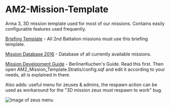 # AM2-Mission-Template
Arma 3, 3D mission template used for most of our missions. Contains easily configurable features used frequently.

[Briefing Template](https://drive.google.com/open?id=0B_bsDQSTP0GtZEpOYXMtNG5tcjA) - All 2nd Battalion missions must use this briefing template.

[Mission Database 2016](https://docs.google.com/spreadsheets/d/1H8duSD6dl7lHt-HukU3ASKVdEc9Gj43_RBrXXP48K-E/edit?usp=sharing) - Database of all currently available missions.

[Mission Development Guide](https://docs.google.com/document/d/1CDOoqvRWCXdeAd2hFE6OhHL1OiT4M5RUM4m3w2vu22M/edit?usp=sharing) - BerlinerKuchen's Guide. Read this first. Then open AM2_Mission_Template.Stratis/config.sqf and edit it according to your needs, all is explained in there.


Also adds: useful menu for zeuses & admins, the respawn action can be used as workaround for the "3D mission zeus must respawn to work" bug.


![Image of zeus menu](http://i.imgur.com/GP9lZgV.png)

